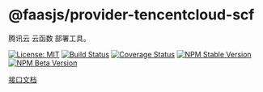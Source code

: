# @faasjs/provider-tencentcloud-scf

腾讯云 云函数 部署工具。

[![License: MIT](https://img.shields.io/npm/l/@faasjs/provider-tencentcloud-scf.svg)](https://github.com/faasjs/provider-tencentcloud-scf/blob/master/LICENSE)
[![Build Status](https://img.shields.io/travis/com/faasjs/provider-tencentcloud-scf.svg)](https://travis-ci.com/faasjs/provider-tencentcloud-scf)
[![Coverage Status](https://img.shields.io/codecov/c/github/faasjs/provider-tencentcloud-scf.svg)](https://codecov.io/gh/faasjs/provider-tencentcloud-scf)
[![NPM Stable Version](https://img.shields.io/npm/v/@faasjs/provider-tencentcloud-scf/stable.svg)](https://www.npmjs.com/package/@faasjs/provider-tencentcloud-scf)
[![NPM Beta Version](https://img.shields.io/npm/v/@faasjs/provider-tencentcloud-scf/beta.svg)](https://www.npmjs.com/package/@faasjs/provider-tencentcloud-scf)

[接口文档](https://github.com/faasjs/provider-tencentcloud-scf/blob/master/API.md)
